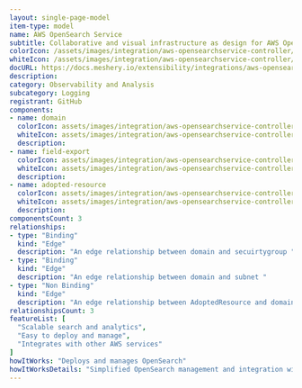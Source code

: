 ```yaml
---
layout: single-page-model
item-type: model
name: AWS OpenSearch Service
subtitle: Collaborative and visual infrastructure as design for AWS OpenSearch Service
colorIcon: /assets/images/integration/aws-opensearchservice-controller/icons/color/aws-opensearchservice-controller-color.svg
whiteIcon: /assets/images/integration/aws-opensearchservice-controller/icons/white/aws-opensearchservice-controller-white.svg
docURL: https://docs.meshery.io/extensibility/integrations/aws-opensearchservice-controller
description: 
category: Observability and Analysis
subcategory: Logging
registrant: GitHub
components: 
- name: domain
  colorIcon: assets/images/integration/aws-opensearchservice-controller/components/domain/icons/color/domain-color.svg
  whiteIcon: assets/images/integration/aws-opensearchservice-controller/components/domain/icons/white/domain-white.svg
  description: 
- name: field-export
  colorIcon: assets/images/integration/aws-opensearchservice-controller/components/field-export/icons/color/field-export-color.svg
  whiteIcon: assets/images/integration/aws-opensearchservice-controller/components/field-export/icons/white/field-export-white.svg
  description: 
- name: adopted-resource
  colorIcon: assets/images/integration/aws-opensearchservice-controller/components/adopted-resource/icons/color/adopted-resource-color.svg
  whiteIcon: assets/images/integration/aws-opensearchservice-controller/components/adopted-resource/icons/white/adopted-resource-white.svg
  description: 
componentsCount: 3
relationships: 
- type: "Binding"
  kind: "Edge"
  description: "An edge relationship between domain and secuirtygroup "
- type: "Binding"
  kind: "Edge"
  description: "An edge relationship between domain and subnet "
- type: "Non Binding"
  kind: "Edge"
  description: "An edge relationship between AdoptedResource and domain "
relationshipsCount: 3
featureList: [
  "Scalable search and analytics",
  "Easy to deploy and manage",
  "Integrates with other AWS services"
]
howItWorks: "Deploys and manages OpenSearch"
howItWorksDetails: "Simplified OpenSearch management and integration with AWS"
---
```

